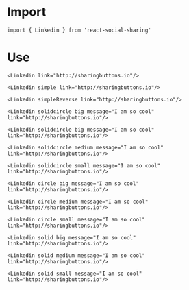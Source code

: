 # Import

```
import { Linkedin } from 'react-social-sharing'
```

# Use

```react
<Linkedin link="http://sharingbuttons.io"/>
```

```react
<Linkedin simple link="http://sharingbuttons.io"/>
```

```react
<Linkedin simpleReverse link="http://sharingbuttons.io"/>
```

```react
<Linkedin solidcircle big message="I am so cool" link="http://sharingbuttons.io"/>
```


```react
<Linkedin solidcircle big message="I am so cool" link="http://sharingbuttons.io"/>
```

```react
<Linkedin solidcircle medium message="I am so cool" link="http://sharingbuttons.io"/>
```

```react
<Linkedin solidcircle small message="I am so cool" link="http://sharingbuttons.io"/>
```

```react
<Linkedin circle big message="I am so cool" link="http://sharingbuttons.io"/>
```

```react
<Linkedin circle medium message="I am so cool" link="http://sharingbuttons.io"/>
```

```react
<Linkedin circle small message="I am so cool" link="http://sharingbuttons.io"/>
```

```react
<Linkedin solid big message="I am so cool" link="http://sharingbuttons.io"/>
```

```react
<Linkedin solid medium message="I am so cool" link="http://sharingbuttons.io"/>
```

```react
<Linkedin solid small message="I am so cool" link="http://sharingbuttons.io"/>
```
